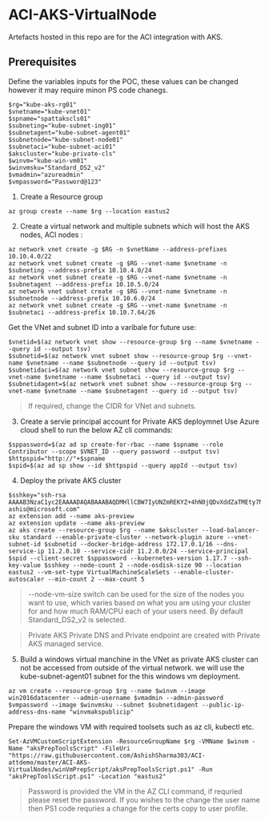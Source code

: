 # ACI-AKS-VirtualNode
Artefacts hosted in this repo are for the ACI integration with AKS.

## Prerequisites

Define the variables inputs for the POC, these values can be changed however it may require minon PS code chanegs. 
```
$rg="kube-aks-rg01"
$vnetname="kube-vnet01"
$spname="spattakscls01"
$subneting="kube-subnet-ing01"
$subnetagent="kube-subnet-agent01"
$subnetnode="kube-subnet-node01"
$subnetaci="kube-subnet-aci01"
$akscluster="kube-private-cls"
$winvm="kube-win-vm01"
$winvmsku="Standard_DS2_v2"
$vmadmin="azureadmin"
$vmpassword="Password@123"
```

1. Create a Resource group
```
az group create --name $rg --location eastus2
```

2. Create a virtual network and multiple subnets which will host the AKS nodes, ACI nodes : 
```
az network vnet create -g $RG -n $vnetName --address-prefixes 10.10.4.0/22
az network vnet subnet create -g $RG --vnet-name $vnetname -n $subneting --address-prefix 10.10.4.0/24
az network vnet subnet create -g $RG --vnet-name $vnetname -n $subnetagent --address-prefix 10.10.5.0/24
az network vnet subnet create -g $RG --vnet-name $vnetname -n $subnetnode --address-prefix 10.10.6.0/24
az network vnet subnet create -g $RG --vnet-name $vnetname -n $subnetaci --address-prefix 10.10.7.64/26
```

Get the VNet and subnet ID into a varibale for future use:
```
$vnetid=$(az network vnet show --resource-group $rg --name $vnetname --query id --output tsv)
$subnetid=$(az network vnet subnet show --resource-group $rg --vnet-name $vnetname --name $subnetnode --query id --output tsv)
$subnetidaci=$(az network vnet subnet show --resource-group $rg --vnet-name $vnetname --name $subnetaci --query id --output tsv)
$subnetidagent=$(az network vnet subnet show --resource-group $rg --vnet-name $vnetname --name $subnetagent --query id --output tsv)

```

> If required, change the CIDR for VNet and subnets. 


3. Create a servie principal account for Private AKS deploymnet
Use Azure cloud shell to run the below AZ cli commands:
```
$sppassword=$(az ad sp create-for-rbac --name $spname --role Contributor --scope $VNET_ID --query password --output tsv)
$httpspid="http://"+$spname
$spid=$(az ad sp show --id $httpspid --query appId --output tsv)

```

4. Deploy the private AKS cluster

```
$sshkey="ssh-rsa AAAAB3NzaC1yc2EAAAADAQABAAABAQDMHllCBW7IyUNZmREKYZ+4hN0jQDvXddZaTMEty7NUyFyNhKuIbPzuxE6qFdn8Taf4KI0VRAe/4/7+P2GdZHDeNDQqYYq0iS+6jcMkRmvOik4+iLkJo/NE6Ek8oFCWfW7hkbdpZ14zr0we1A9aOGWAlDLGV52qDhbZPmJ0NDjldIzTnhWRSJJbGrIGBJNGfd3JbS3HrpqKmi6nGxnK++SYNlkRWiLbpSsU7oCcYlEz/S8m6f7etd8qxi9yL+zdbqCjw0bdCwK8pHcNoEDaQkvAxKCnHCJ7ls5GTMHwtK6g8OHX0tCcEx6wHOoKjBuDJsupBx1bONcl0xhS9Neu5mLF ashis@microsoft.com"
az extension add --name aks-preview
az extension update --name aks-preview
az aks create --resource-group $rg --name $akscluster --load-balancer-sku standard --enable-private-cluster --network-plugin azure --vnet-subnet-id $subnetid --docker-bridge-address 172.17.0.1/16 --dns-service-ip 11.2.0.10 --service-cidr 11.2.0.0/24 --service-principal $spid --client-secret $sppassword --kubernetes-version 1.17.7 --ssh-key-value $sshkey --node-count 2 --node-osdisk-size 90 --location eastus2 --vm-set-type VirtualMachineScaleSets --enable-cluster-autoscaler --min-count 2 --max-count 5
```
> --node-vm-size switch can be used for the size of the nodes you want to use, which varies based on what you are using your cluster for and how much RAM/CPU each of your users need. By default Standard_DS2_v2 is selected.

> Private AKS Private DNS and Private endpoint are created with Private AKS managed service.


5. Build a windows virtual manchine in the VNet as private AKS cluster can not be accessed from outside of the virtual network. we will use the kube-subnet-agent01 subnet for the this windows vm deployment. 
``` 
az vm create --resource-group $rg --name $winvm --image win2016datacenter --admin-username $vmadmin --admin-password $vmpassword --image $winvmsku --subnet $subnetidagent --public-ip-address-dns-name "winvmakspublicip"
```
Prepare the windows VM with required toolsets such as az cli, kubectl etc.
```
Set-AzVMCustomScriptExtension -ResourceGroupName $rg -VMName $winvm -Name "aksPrepToolsScript" -FileUri "https://raw.githubusercontent.com/AshishSharma303/ACI-attdemo/master/ACI-AKS-VirtualNodes/winVmPrepScript/aksPrepToolsScript.ps1" -Run "aksPrepToolsScript.ps1" -Location "eastus2"
```
> Password is provided the VM in the AZ CLI command, if requried please reset the password.
> If you wishes to the change the user name then PS1 code requries a change for the certs copy to user profile. 

```

```






